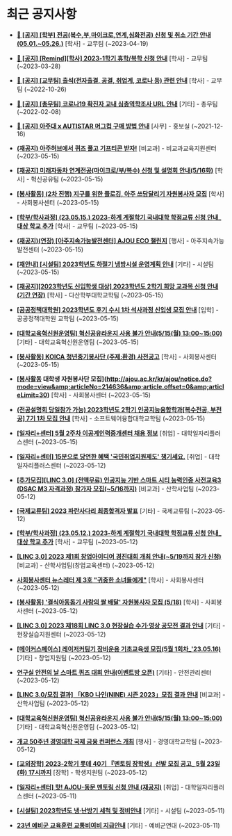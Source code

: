 # 최근 공지사항

* **[📌 [공지] [학부] 전공(복수,부,마이크로,연계,심화전공) 신청 및 취소 기간 안내 (05.01.~05.26.)](http://ajou.ac.kr/kr/ajou/notice.do?mode=view&amp;articleNo=213679&amp;article.offset=0&amp;articleLimit=30)**
 [학사] - 교무팀 (~2023-04-19)

* **[📌 [공지] [Remind][학사] 2023-1학기 휴학/복학 신청 안내](http://ajou.ac.kr/kr/ajou/notice.do?mode=view&amp;articleNo=212711&amp;article.offset=0&amp;articleLimit=30)**
 [학사] - 교무팀 (~2023-03-28)

* **[📌 [공지] [교무팀] 출석(전자출결, 공결, 취업계, 코로나 등) 관련 안내](http://ajou.ac.kr/kr/ajou/notice.do?mode=view&amp;articleNo=205552&amp;article.offset=0&amp;articleLimit=30)**
 [학사] - 교무팀 (~2022-10-26)

* **[📌 [공지] [총무팀] 코로나19 확진자 교내 심층역학조사 URL 안내](http://ajou.ac.kr/kr/ajou/notice.do?mode=view&amp;articleNo=180493&amp;article.offset=0&amp;articleLimit=30)**
 [기타] - 총무팀 (~2022-02-08)

* **[📌 [공지] 아주대 x AUTISTAR 머그컵 구매 방법 안내](http://ajou.ac.kr/kr/ajou/notice.do?mode=view&amp;articleNo=147976&amp;article.offset=0&amp;articleLimit=30)**
 [사무] - 홍보실 (~2021-12-16)

* **[(재공지) 아주허브에서 퀴즈 풀고 기프티콘 받자!](http://ajou.ac.kr/kr/ajou/notice.do?mode=view&amp;articleNo=214683&amp;article.offset=0&amp;articleLimit=30)**
 [비교과] - 비교과교육지원센터 (~2023-05-15)

* **[[재공지] 미래자동차 연계전공(마이크로/부/복수) 신청 및 설명회 안내(5/16화)](http://ajou.ac.kr/kr/ajou/notice.do?mode=view&amp;articleNo=214678&amp;article.offset=0&amp;articleLimit=30)**
 [학사] - 혁신공유팀 (~2023-05-15)

* **[[봉사활동] (2차 진행) 지구를 위한 플로깅, 아주 쓰담달리기 자원봉사자 모집](http://ajou.ac.kr/kr/ajou/notice.do?mode=view&amp;articleNo=214677&amp;article.offset=0&amp;articleLimit=30)**
 [학사] - 사회봉사센터 (~2023-05-15)

* **[[학부/학사과정] (23.05.15.) 2023-하계 계절학기 국내대학 학점교류 신청 안내_대상 학교 추가](http://ajou.ac.kr/kr/ajou/notice.do?mode=view&amp;articleNo=214676&amp;article.offset=0&amp;articleLimit=30)**
 [학사] - 교무팀 (~2023-05-15)

* **[(재공지)(연장) [아주지속가능발전센터] AJOU ECO 챌린지](http://ajou.ac.kr/kr/ajou/notice.do?mode=view&amp;articleNo=214671&amp;article.offset=0&amp;articleLimit=30)**
 [행사] - 아주지속가능발전센터 (~2023-05-15)

* **[[재안내] [시설팀] 2023학년도 하절기 냉방시설 운영계획 안내](http://ajou.ac.kr/kr/ajou/notice.do?mode=view&amp;articleNo=214670&amp;article.offset=0&amp;articleLimit=30)**
 [기타] - 시설팀 (~2023-05-15)

* **[[재공지][2023학년도 신입학생 대상] 2023학년도 2학기 희망 교과목 신청 안내(기간 연장)](http://ajou.ac.kr/kr/ajou/notice.do?mode=view&amp;articleNo=214668&amp;article.offset=0&amp;articleLimit=30)**
 [학사] - 다산학부대학교학팀 (~2023-05-15)

* **[[공공정책대학원] 2023학년도 후기 수시 1차 석사과정 신입생 모집 안내](http://ajou.ac.kr/kr/ajou/notice.do?mode=view&amp;articleNo=214649&amp;article.offset=0&amp;articleLimit=30)**
 [입학] - 공공정책대학원 교학팀 (~2023-05-15)

* **[[대학교육혁신원운영팀] 혁신공유라운지 사용 불가 안내(5/15(월) 13:00~15:00)](http://ajou.ac.kr/kr/ajou/notice.do?mode=view&amp;articleNo=214645&amp;article.offset=0&amp;articleLimit=30)**
 [기타] - 대학교육혁신원운영팀 (~2023-05-15)

* **[[봉사활동] KOICA 청년중기봉사단 (주제:환경) 사전공고](http://ajou.ac.kr/kr/ajou/notice.do?mode=view&amp;articleNo=214638&amp;article.offset=0&amp;articleLimit=30)**
 [학사] - 사회봉사센터 (~2023-05-15)

* **[[봉사활동](경기도사회서비스원) 대학생 자원봉사단 모집](http://ajou.ac.kr/kr/ajou/notice.do?mode=view&amp;articleNo=214636&amp;article.offset=0&amp;articleLimit=30)**
 [학사] - 사회봉사센터 (~2023-05-15)

* **[(전공설명회 당일참가 가능) 2023학년도 2학기 인공지능융합학과[복수전공, 부전공] 7기 1차 모집 안내](http://ajou.ac.kr/kr/ajou/notice.do?mode=view&amp;articleNo=214625&amp;article.offset=0&amp;articleLimit=30)**
 [학사] - 소프트웨어융합대학교학팀 (~2023-05-15)

* **[[일자리+센터] 5월 2주차 이공계인력중개센터 채용 정보](http://ajou.ac.kr/kr/ajou/notice.do?mode=view&amp;articleNo=214624&amp;article.offset=0&amp;articleLimit=30)**
 [취업] - 대학일자리플러스센터 (~2023-05-15)

* **[[일자리+센터] 15분으로 당연한 혜택 &#x27;국민취업지원제도&#x27; 챙기세요.](http://ajou.ac.kr/kr/ajou/notice.do?mode=view&amp;articleNo=214609&amp;article.offset=0&amp;articleLimit=30)**
 [취업] - 대학일자리플러스센터 (~2023-05-12)

* **[[추가모집][LINC 3.0] (전액무료) 인공지능 기반 스마트 시티 능력인증 사전교육3 (DSAC M3 자격과정) 참가자 모집(~5/16까지)](http://ajou.ac.kr/kr/ajou/notice.do?mode=view&amp;articleNo=214608&amp;article.offset=0&amp;articleLimit=30)**
 [비교과] - 산학사업팀 (~2023-05-12)

* **[[국제교류팀] 2023 파란사다리 최종합격자 발표](http://ajou.ac.kr/kr/ajou/notice.do?mode=view&amp;articleNo=214605&amp;article.offset=0&amp;articleLimit=30)**
 [기타] - 국제교류팀 (~2023-05-12)

* **[[학부/학사과정] (23.05.12.) 2023-하계 계절학기 국내대학 학점교류 신청 안내_대상 학교 추가](http://ajou.ac.kr/kr/ajou/notice.do?mode=view&amp;articleNo=214598&amp;article.offset=0&amp;articleLimit=30)**
 [학사] - 교무팀 (~2023-05-12)

* **[[LINC 3.0] 2023 제1회 창업아이디어 경진대회 개최 안내(~5/19까지 참가 신청)](http://ajou.ac.kr/kr/ajou/notice.do?mode=view&amp;articleNo=214595&amp;article.offset=0&amp;articleLimit=30)**
 [비교과] - 산학사업팀(창업교육센터) (~2023-05-12)

* **[사회봉사센터 뉴스레터 제 3호 &quot;귀중한 소녀들에게&quot;](http://ajou.ac.kr/kr/ajou/notice.do?mode=view&amp;articleNo=214594&amp;article.offset=0&amp;articleLimit=30)**
 [학사] - 사회봉사센터 (~2023-05-12)

* **[[봉사활동] &#x27;결식아동돕기 사랑의 쌀 배달&#x27; 자원봉사자 모집 (5/18)](http://ajou.ac.kr/kr/ajou/notice.do?mode=view&amp;articleNo=214591&amp;article.offset=0&amp;articleLimit=30)**
 [학사] - 사회봉사센터 (~2023-05-12)

* **[[LINC 3.0] 2023 제18회 LINC 3.0 현장실습 수기·영상 공모전 결과 안내](http://ajou.ac.kr/kr/ajou/notice.do?mode=view&amp;articleNo=214589&amp;article.offset=0&amp;articleLimit=30)**
 [기타] - 현장실습지원센터 (~2023-05-12)

* **[[메이커스페이스] 레이저커팅기 장비운용 기초교육생 모집(5월 1회차_&#x27;23.05.16)](http://ajou.ac.kr/kr/ajou/notice.do?mode=view&amp;articleNo=214587&amp;article.offset=0&amp;articleLimit=30)**
 [기타] - 창업지원팀 (~2023-05-12)

* **[연구실 안전의 날 스마트 퀴즈 대회 안내(이벤트방 오픈)](http://ajou.ac.kr/kr/ajou/notice.do?mode=view&amp;articleNo=214586&amp;article.offset=0&amp;articleLimit=30)**
 [기타] - 안전관리센터 (~2023-05-12)

* **[[LINC 3.0/모집 결과] 「KBO 나인(NINE) 시즌 2023」모집 결과 안내](http://ajou.ac.kr/kr/ajou/notice.do?mode=view&amp;articleNo=214585&amp;article.offset=0&amp;articleLimit=30)**
 [비교과] - 산학사업팀 (~2023-05-12)

* **[[대학교육혁신원운영팀] 혁신공유라운지 사용 불가 안내(5/15(월) 13:00~15:00)](http://ajou.ac.kr/kr/ajou/notice.do?mode=view&amp;articleNo=214566&amp;article.offset=0&amp;articleLimit=30)**
 [기타] - 대학교육혁신원운영팀 (~2023-05-12)

* **[개교 50주년 경영대학 국제 금융 컨퍼런스 개최](http://ajou.ac.kr/kr/ajou/notice.do?mode=view&amp;articleNo=214563&amp;article.offset=0&amp;articleLimit=30)**
 [행사] - 경영대학교학팀 (~2023-05-12)

* **[[교외장학] 2023-2학기 롯데 40기 『멘토링 장학생』선발 모집 공고_ 5월 23일(화) 17시까지](http://ajou.ac.kr/kr/ajou/notice.do?mode=view&amp;articleNo=214557&amp;article.offset=0&amp;articleLimit=30)**
 [장학] - 학생지원팀 (~2023-05-12)

* **[[일자리+센터] 핫! AJOU-동문 멘토링 신청 안내 (재공지)](http://ajou.ac.kr/kr/ajou/notice.do?mode=view&amp;articleNo=214541&amp;article.offset=0&amp;articleLimit=30)**
 [취업] - 대학일자리플러스센터 (~2023-05-11)

* **[[시설팀] 2023학년도 냉·난방기 세척 및 정비안내](http://ajou.ac.kr/kr/ajou/notice.do?mode=view&amp;articleNo=214537&amp;article.offset=0&amp;articleLimit=30)**
 [기타] - 시설팀 (~2023-05-11)

* **[23년 예비군 교육훈련 교통비여비 지급안내](http://ajou.ac.kr/kr/ajou/notice.do?mode=view&amp;articleNo=214528&amp;article.offset=0&amp;articleLimit=30)**
 [기타] - 예비군연대 (~2023-05-11)

